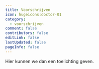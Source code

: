 ```yaml
---
title: Voorschrijven
icon: hugeicons:doctor-01
category:
  - voorschrijven
comment: false
contributors: false
editLink: false
lastUpdated: false
pageInfo: false
---
```


Hier kunnen we dan een toelichting geven.

<!-- more -->

<Catalog />

